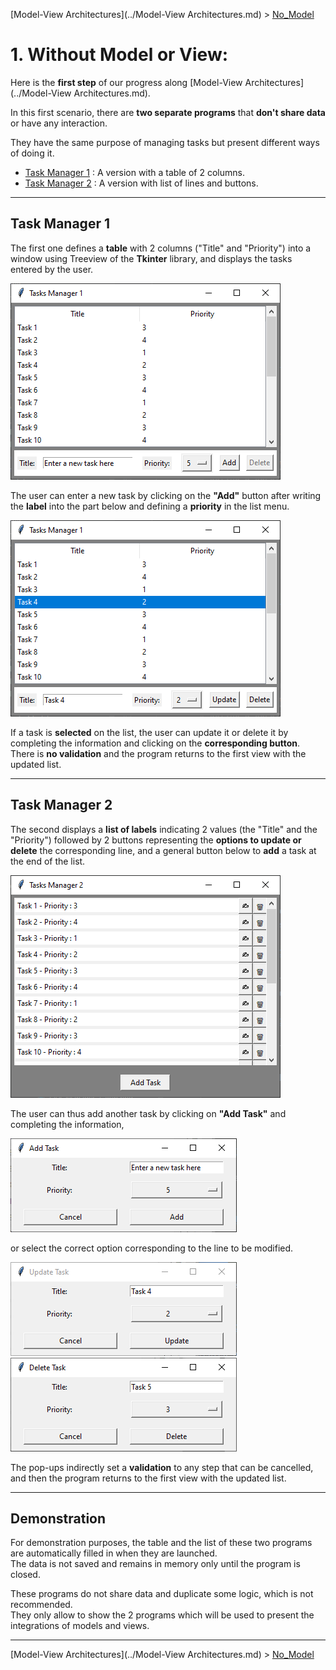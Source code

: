 [Model-View Architectures](../Model-View Architectures.md) > [No_Model](No_Model.md)

# 1. Without Model or View: 

Here is the **first step** of our progress along [Model-View Architectures](../Model-View Architectures.md).

In this first scenario, there are **two separate programs** that **don't share data** or have any interaction.

They have the same purpose of managing tasks but present different ways of doing it.

* [Task Manager 1](#task-manager-1) : A version with a table of 2 columns.
* [Task Manager 2](#task-manager-2) : A version with list of lines and buttons.

---

## Task Manager 1

The first one defines a **table** with 2 columns ("Title" and "Priority") into a window using Treeview of the **Tkinter** 
library, and displays the tasks entered by the user. 

![Task_Manager_1_Win](images/Task_Manager_1_Win.png)

The user can enter a new task by clicking on the **"Add"** button after writing the **label** into the part below and 
defining a **priority** in the list menu. 

![Task_Manager_1_select_Win](images/Task_Manager_1_select_Win.png)

If a task is **selected** on the list, the user can update it or delete it by completing the information and clicking 
on the **corresponding button**. There is **no validation** and the program returns to the first view with the updated 
list.

---

## Task Manager 2

The second displays a **list of labels** indicating 2 values (the "Title" and the "Priority") followed by 2 buttons 
representing the **options to update or delete** the corresponding line, and a general button below to **add** a task 
at the end of the list.

![Task_Manager_2_Win](images/Task_Manager_2_Win.png)

The user can thus add another task by clicking on **"Add Task"** and completing the information,

![Task_Manager_2_add_Win](images/Task_Manager_2_add_Win.png)   

 or select the correct option corresponding to the line to be modified.

![Task_Manager_2_update_Win](images/Task_Manager_2_update_Win.png)     ![Task_Manager_2_delete_Win](images/Task_Manager_2_delete_Win.png)

The pop-ups indirectly set a **validation** to any step that can be cancelled, and then the program returns to the first 
view with the updated list.

---

## Demonstration

For demonstration purposes, the table and the list of these two programs are automatically filled in when they are 
launched. \
The data is not saved and remains in memory only until the program is closed.

These programs do not share data and duplicate some logic, which is not recommended.\
They only allow to show the 2 programs which will be used to present the integrations of models and views.

---

[Model-View Architectures](../Model-View Architectures.md) > [No_Model](No_Model.md)    